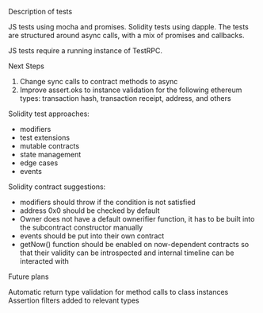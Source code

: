 Description of tests

JS tests using mocha and promises. Solidity tests using dapple.
The tests are structured around async calls, with a mix of promises and callbacks.

JS tests require a running instance of TestRPC.

Next Steps

1. Change sync calls to contract methods to async
2. Improve assert.oks to instance validation for the following ethereum types:
transaction hash, transaction receipt, address, and others

Solidity test approaches:
- modifiers
- test extensions
- mutable contracts
- state management
- edge cases
- events

Solidity contract suggestions:
- modifiers should throw if the condition is not satisfied
- address 0x0 should be checked by default
- Owner does not have a default ownerifier function, it has to be built into the subcontract constructor manually
- events should be put into their own contract
- getNow() function should be enabled on now-dependent contracts so that their validity can be introspected and internal timeline can be interacted with


Future plans

Automatic return type validation for method calls to class instances
Assertion filters added to relevant types
